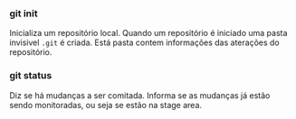 ### git init

Inicializa um repositório local. Quando um repositório é iniciado uma pasta invisivel `.git` é criada. Está pasta contem informações das aterações do repositório.

### git status

Diz se há mudanças a ser comitada. Informa se as mudanças já estão sendo monitoradas, ou seja se estão na stage area.









  















